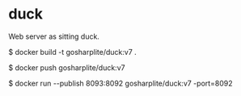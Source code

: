 # duck
Web server as sitting duck.

$ docker build -t gosharplite/duck:v7 .

$ docker push gosharplite/duck:v7

$ docker run --publish 8093:8092 gosharplite/duck:v7 -port=8092
